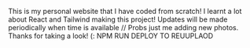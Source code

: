This is my personal website that I have coded from scratch! I learnt a lot about React and Tailwind making this project! Updates will be made periodically when time is available // Probs just me adding new photos.
Thanks for taking a look! (:
NPM RUN DEPLOY TO REUUPLAOD
